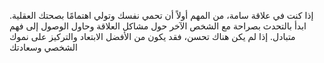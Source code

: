 إذا كنت في علاقة سامة، من المهم أولاً أن تحمي نفسك وتولي اهتمامًا بصحتك العقلية. ابدأ بالتحدث بصراحة مع الشخص الآخر حول مشاكل العلاقة وحاول الوصول إلى فهم متبادل. إذا لم يكن هناك تحسن، فقد يكون من الأفضل الابتعاد والتركيز على نموك الشخصي وسعادتك
